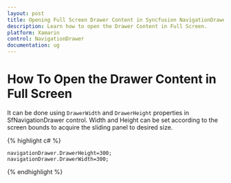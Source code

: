 ```yaml
---
layout: post
title: Opening Full Screen Drawer Content in Syncfusion NavigationDrawer control for Xamarin.Forms
description: Learn how to open the Drawer Content in Full Screen.
platform: Xamarin
control: NavigationDrawer
documentation: ug
---
```

# How To Open the Drawer Content in Full Screen

It can be done using `DrawerWidth` and `DrawerHeight` properties in SfNavigationDrawer control. Width and Height can be set according to the screen bounds to acquire the sliding panel to desired size.

{% highlight c# %}

    navigationDrawer.DrawerHeight=300;
    navigationDrawer.DrawerWidth=300;

{% endhighlight %}



